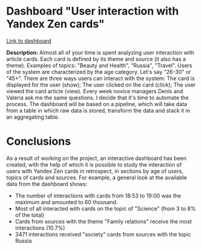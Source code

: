 # Dashboard "User interaction with Yandex Zen cards"

[Link to dashboard](https://public.tableau.com/views/praktikum_16784777322300/Dashboard1?:language=en-US&:display_count=n&:origin=viz_share_link)

**Description:** Almost all of your time is spent analyzing user interaction with article cards. Each card is defined by its theme and source (it also has a theme). Examples of topics: "Beauty and Health", "Russia", "Travel". Users of the system are characterized by the age category. Let's say "26-30" or "45+". There are three ways users can interact with the system: The card is displayed for the user (show); The user clicked on the card (click); The user viewed the card article (view). Every week novice managers Denis and Valeria ask me the same questions. I decide that it's time to automate the process. The dashboard will be based on a pipeline, which will take data from a table in which raw data is stored, transform the data and stack it in an aggregating table.

# Conclusions

As a result of working on the project, an interactive dashboard has been created, with the help of which it is possible to study the interaction of users with Yandex Zen cards in retrospect, in sections by age of users, topics of cards and sources.
For example, a general look at the available data from the dashboard shows:
- The number of interactions with cards from 18:53 to 19:00 was the maximum and amounted to 60 thousand.
- Most of all interacted with cards on the topic of "Science" (from 3 to 8% of the total)
- Cards from sources with the theme "Family relations" receive the most interactions (10.7%)
- 3471 interactions received "society" cards from sources with the topic Russia